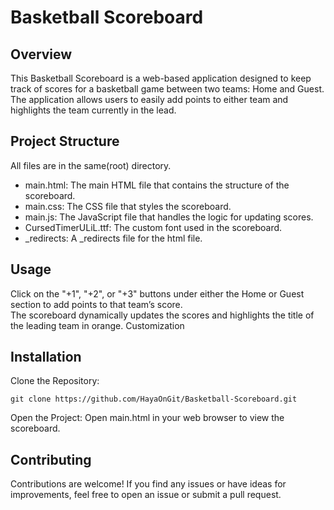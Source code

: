 #  Basketball Scoreboard
## Overview

This Basketball Scoreboard is a web-based application designed to keep track of scores for a basketball game between two teams: Home and Guest. The application allows users to easily add points to either team and highlights the team currently in the lead.

## Project Structure
All files are in the same(root) directory.

- main.html: The main HTML file that contains the structure of the scoreboard.</br>
- main.css: The CSS file that styles the scoreboard.</br>
- main.js: The JavaScript file that handles the logic for updating scores.</br>
- CursedTimerULiL.ttf: The custom font used in the scoreboard.</br>
- _redirects: A _redirects file for the html file.</br>

## Usage

Click on the "+1", "+2", or "+3" buttons under either the Home or Guest section to add points to that team’s score.</br>
The scoreboard dynamically updates the scores and highlights the title of the leading team in orange.
Customization

## Installation

Clone the Repository:
```
git clone https://github.com/HayaOnGit/Basketball-Scoreboard.git
```

Open the Project:
Open main.html in your web browser to view the scoreboard.

## Contributing

Contributions are welcome! If you find any issues or have ideas for improvements, feel free to open an issue or submit a pull request.
